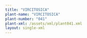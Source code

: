 ```yaml
---
title: "VIRCITOSICA"
plant-name: "VIRCITOSICA"
plant-number: "041"
plant-xml: /assets/xml/plant041.xml
layout: single-xml
---
```

